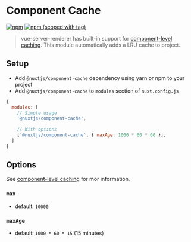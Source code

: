 # Component Cache
[![npm](https://img.shields.io/npm/dt/@nuxtjs/component-cache.svg?style=flat-square)](https://www.npmjs.com/package/@nuxtjs/component-cache)
[![npm (scoped with tag)](https://img.shields.io/npm/v/@nuxtjs/component-cache/latest.svg?style=flat-square)](https://www.npmjs.com/package/@nuxtjs/component-cache)

> vue-server-renderer has built-in support for [component-level caching](http://ssr.vuejs.org/en/caching.html#component-level-caching).
> This module automatically adds a LRU cache to project.

## Setup
- Add `@nuxtjs/component-cache` dependency using yarn or npm to your project
- Add `@nuxtjs/component-cache` to `modules` section of `nuxt.config.js`
```js
{
  modules: [
    // Simple usage
    '@nuxtjs/component-cache',
    
    // With options
    ['@nuxtjs/component-cache', { maxAge: 1000 * 60 * 60 }],
  ]
}
```

## Options
See [component-level caching](http://ssr.vuejs.org/en/caching.html#component-level-caching) for mor information.

### `max`
- default: `10000`

### `maxAge`
- default: `1000 * 60 * 15` (15 minutes)
